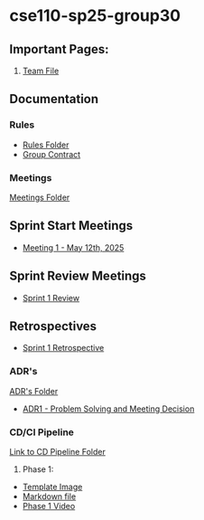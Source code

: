 ﻿# cse110-sp25-group30

## Important Pages:
1. [Team File](admin/team.md)

## Documentation

### Rules
- [Rules Folder](https://github.com/cse110-sp25-group30/cse110-sp25-group30/tree/main/admin/misc)
- [Group Contract](https://github.com/cse110-sp25-group30/cse110-sp25-group30/blob/main/admin/misc/rules.md)

### Meetings
[Meetings Folder](https://github.com/cse110-sp25-group30/cse110-sp25-group30/tree/main/admin/meetings)

## Sprint Start Meetings
- [Meeting 1 - May 12th, 2025](https://github.com/cse110-sp25-group30/cse110-sp25-group30/blob/main/admin/meetings/0512-0519/051225meeting.md)

## Sprint Review Meetings
- [Sprint 1 Review](https://github.com/cse110-sp25-group30/cse110-sp25-group30/blob/InvertedVoice-patch-2/admin/meetings/0512-0519/051825-sprint-1-review.md)

## Retrospectives
- [Sprint 1 Retrospective](https://github.com/cse110-sp25-group30/cse110-sp25-group30/blob/InvertedVoice-patch-2/admin/meetings/0512-0519/051825-retrospective.md)

### ADR's

[ADR's Folder](https://github.com/cse110-sp25-group30/cse110-sp25-group30/tree/main/specs/adrs)
- [ADR1 - Problem Solving and Meeting Decision](https://github.com/cse110-sp25-group30/cse110-sp25-group30/blob/main/specs/adrs/051125-ProblemSolvingandMeetingsDecisions.md)


### CD/CI Pipeline

[Link to CD Pipeline Folder](https://github.com/cse110-sp25-group30/cse110-sp25-group30/tree/main/admin/cipipeline)
1. Phase 1:
- [Template Image](https://github.com/cse110-sp25-group30/cse110-sp25-group30/blob/InvertedVoice-patch-1/admin/cipipeline/phase1.png)
- [Markdown file](https://github.com/cse110-sp25-group30/cse110-sp25-group30/blob/main/admin/cipipeline/phase1.md)
- [Phase 1 Video](https://github.com/cse110-sp25-group30/cse110-sp25-group30/blob/main/admin/cipipeline/phase1.mp4)

